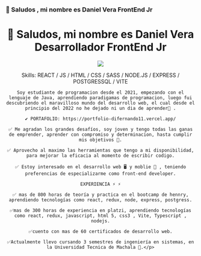 ### 👋 Saludos , mi nombre es Daniel Vera FrontEnd Jr

<!--
**dannyvera1234/dannyvera1234** is a ✨ _special_ ✨ repository because its `README.md` (this file) appears on your GitHub profile.

Here are some ideas to get you started:

- 🔭 I’m currently working on ...
- 🌱 I’m currently learning ...
- 👯 I’m looking to collaborate on ...
- 🤔 I’m looking for help with ...
- 💬 Ask me about ...
- 📫 How to reach me: ...
- 😄 Pronouns: ...
- ⚡ Fun fact: ...
-->
<div style="text-align: center;">
    <h1>👋 Saludos, mi nombre es Daniel Vera Desarrollador FrontEnd Jr</h1>
   <img src="https://media.giphy.com/media/SWoSkN6DxTszqIKEqv/giphy.gif" >
   <p>Skills: REACT / JS / HTML / CSS / SASS / NODE.JS / EXPRESS / POSTGRESSQL / VITE

    Soy estudiante de programacion desde el 2021, empezando con el lenguaje de Java, aprendiendo paradigamas de programacion, luego fui descubriendo el maravilloso mundo del desarrollo web, el cual desde el principio del 2022 no he dejado ni un dia de aprender💪 .
    
    ✔ PORTAFOLIO: https://portfolio-difernando11.vercel.app/
    
    ✅ Me agradan los grandes desafíos, soy joven y tengo todas las ganas de emprender, aprender con compromiso y determinacion, hasta cumplir mis objetivos 🚀.
    
    ✅ Aprovecho al maximo las herramientas que tengo a mi disponibilidad, para mejorar la eficacia al momento de escribir codigo.
    
    ✅ Estoy interesado en el desarrollo web 🖥️ y moblie 📱 , teniendo preferencias de especializarme como front-end developer.
    
    EXPERIENCIA ⚡ ⚡
    
    ✅ mas de 800 horas de teoría y practica en el bootcamp de hennry, aprendiendo tecnologías como react, redux, node, express, postgress.
    
    ✅mas de 300 horas de experiencia en platzi, aprendiendo tecnologías como react, redux, javascript, html 5, css3 , Vite, Typescript , nodejs.
    
    ✅cuento con mas de 60 certificados de desarrollo web.
    
    ✅Actualmente llevo cursando 3 semestres de ingeniería en sistemas, en la Universidad Tecnica de Machala 🚀.</p>
</div>

